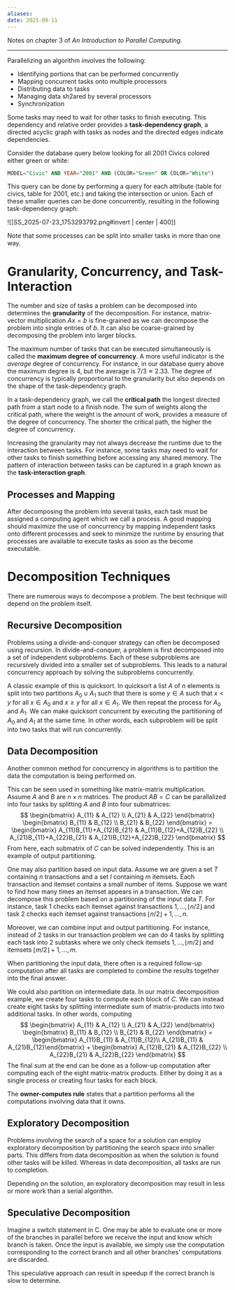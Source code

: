 ```yaml
---
aliases:
date: 2025-09-11
---
```

Notes on chapter 3 of *An Introduction to Parallel Computing*.

---

Parallelizing an algorithm involves the following:
- Identifying portions that can be performed concurrently
- Mapping concurrent tasks onto multiple processors
- Distributing data to tasks
- Managing data sh2ared by several processors
- Synchronization

Some tasks may need to wait for other tasks to finish executing. This dependency and relative order provides a **task-dependency graph**, a directed acyclic graph with tasks as nodes and the directed edges indicate dependencies.

Consider the database query below looking for all 2001 Civics colored either green or white:
```sql
MODEL="Civic" AND YEAR="2001" AND (COLOR="Green" OR COLOR="White")
```

This query can be done by performing a query for each attribute (table for civics, table for 2001, etc.) and taking the intersection or union. Each of these smaller queries can be done concurrently, resulting in the following task-dependency graph:

![[SS_2025-07-23_1753293792.png#invert | center | 400]]

Note that some processes can be split into smaller tasks in more than one way.

# Granularity, Concurrency, and Task-Interaction

The number and size of tasks a problem can be decomposed into determines the **granularity** of the decomposition. For instance, matrix-vector multiplication $Ax=b$ is fine-grained as we can decompose the problem into single entries of $b$. It can also be coarse-grained by decomposing the problem into larger blocks. 

The maximum number of tasks that can be executed simultaneously is called the **maximum degree of concurrency**. A more useful indicator is the *average* degree of concurrency. For instance, in our database query above the maximum degree is 4, but the average is $7/3\approx 2.33$. The degree of concurrency is typically proportional to the granularity but also depends on the shape of the task-dependency graph.

In a task-dependency graph, we call the **critical path** the longest directed path from a start node to a finish node. The sum of weights along the critical path, where the weight is the amount of work, provides a measure of the degree of concurrency. The shorter the critical path, the higher the degree of concurrency.

Increasing the granularity may not always decrease the runtime due to the interaction between tasks. For instance, some tasks may need to wait for other tasks to finish something before accessing any shared memory. The pattern of interaction between tasks can be captured in a graph known as the **task-interaction graph**.

## Processes and Mapping

After decomposing the problem into several tasks, each task must be assigned a computing agent which we call a process. A good mapping should maximize the use of concurrency by mapping independent tasks onto different processes and seek to minimize the runtime by ensuring that processes are available to execute tasks as soon as the become executable.

# Decomposition Techniques

There are numerous ways to decompose a problem. The best technique will depend on the problem itself.

## Recursive Decomposition

Problems using a divide-and-conquer strategy can often be decomposed using recursion. In divide-and-conquer, a problem is first decomposed into a set of independent subproblems. Each of these subproblems are recursively divided into a smaller set of subproblems. This leads to a natural concurrency approach by solving the subproblems concurrently.

A classic example of this is quicksort. In quicksort a list $A$ of $n$ elements is split into two partitions $A_0\cup A_1$ such that there is some $y\in A$ such that $x<y$ for all $x\in A_0$ and $x\ge y$ for all $x\in A_1$. We then repeat the process for $A_0$ and $A_1$. We can make quicksort concurrent by executing the partitioning of $A_0$ and $A_1$ at the same time. In other words, each subproblem will be split into two tasks that will run concurrently.

## Data Decomposition

Another common method for concurrency in algorithms is to partition the data the computation is being performed on.

This can be seen used in something like matrix-matrix multiplication. Assume $A$ and $B$ are $n\times n$ matrices. The product $AB=C$ can be parallalized into four tasks by splitting $A$ and $B$ into four submatrices:
$$
	\begin{bmatrix} A_{11} & A_{12} \\ A_{21} & A_{22} \end{bmatrix}
	\begin{bmatrix} B_{11} & B_{12} \\ B_{21} & B_{22} \end{bmatrix}
	=
	\begin{bmatrix} A_{11}B_{11}+A_{12}B_{21} & A_{11}B_{12}+A_{12}B_{22} \\ A_{21}B_{11}+A_{22}B_{21} & A_{21}B_{12}+A_{22}B_{22} \end{bmatrix}
$$
From here, each submatrix of $C$ can be solved independently. This is an example of output partitioning.

One may also partition based on input data. Assume we are given a set $T$ containing $n$ transactions and a set $I$ containing $m$ itemsets. Each transaction and itemset contains a small number of items. Suppose we want to find how many times an itemset appears in a transaction. We can decompose this problem based on a partitioning of the input data $T$. For instance, task 1 checks each itemset against transactions $1,\dots,\lfloor n/2\rfloor$ and task 2 checks each itemset against transactions $\lfloor n/2\rfloor+1,\dots,n$.

Moreover, we can combine input and output partitioning. For instance, instead of 2 tasks in our transaction problem we can do 4 tasks by splitting each task into 2 subtasks where we only check itemsets $1,\dots,\lfloor m/2\rfloor$ and itemsets $\lfloor m/2\rfloor+1,\dots,m$.

When partitioning the input data, there often is a required follow-up computation after all tasks are completed to combine the results together into the final answer.

We could also partition on intermediate data. In our matrix decomposition example, we create four tasks to compute each block of $C$. We can instead create eight tasks by splitting intermediate sum of matrix-products into two additional tasks. In other words, computing
$$
	\begin{bmatrix} A_{11} & A_{12} \\ A_{21} & A_{22} \end{bmatrix}
	\begin{bmatrix} B_{11} & B_{12} \\ B_{21} & B_{22} \end{bmatrix}
	=
	\begin{bmatrix} A_{11}B_{11} & A_{11}B_{12}\\ A_{21}B_{11} & A_{21}B_{12}\end{bmatrix} +
	\begin{bmatrix} A_{12}B_{21} & A_{12}B_{22} \\ A_{22}B_{21} & A_{22}B_{22} \end{bmatrix}
$$
The final sum at the end can be done as a follow-up computation after computing each of the eight matrix-matrix products. Either by doing it as a single process or creating four tasks for each block.

The **owner-computes rule** states that a partition performs all the computations involving data that it owns.

## Exploratory Decomposition

Problems involving the search of a space for a solution can employ exploratory decomposition by partitioning the search space into smaller parts. This differs from data decomposition as when the solution is found other tasks will be killed. Whereas in data decomposition, all tasks are run to completion.

Depending on the solution, an exploratory decomposition may result in less or more work than a serial algorithm.

## Speculative Decomposition

Imagine a switch statement in C. One may be able to evaluate one or more of the branches in parallel before we receive the input and know which branch is taken. Once the input is available, we simply use the computation corresponding to the correct branch and all other branches' computations are discarded.

This speculative approach can result in speedup if the correct branch is slow to determine.
